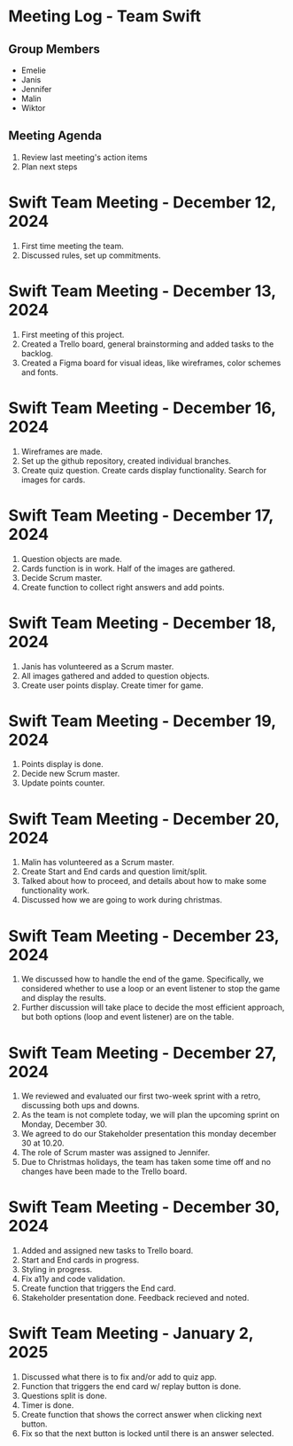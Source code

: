 # Meeting Log - Team Swift

## Group Members

- Emelie
- Janis
- Jennifer
- Malin
- Wiktor

## Meeting Agenda

1. Review last meeting's action items
2. Plan next steps

# Swift Team Meeting - December 12, 2024
1. First time meeting the team.
2. Discussed rules, set up commitments.

# Swift Team Meeting - December 13, 2024
1. First meeting of this project.
2. Created a Trello board, general brainstorming and added tasks to the backlog.
3. Created a Figma board for visual ideas, like wireframes, color schemes and fonts.

# Swift Team Meeting - December 16, 2024
1. Wireframes are made.
2. Set up the github repository, created individual branches.
2. Create quiz question. Create cards display functionality. Search for images for cards.

# Swift Team Meeting - December 17, 2024
1. Question objects are made. 
2. Cards function is in work. Half of the images are gathered.
2. Decide Scrum master.
3. Create function to collect right answers and add points.

# Swift Team Meeting - December 18, 2024
1. Janis has volunteered as a Scrum master.
2. All images gathered and added to question objects.
3. Create user points display. Create timer for game. 

# Swift Team Meeting - December 19, 2024
1. Points display is done.
2. Decide new Scrum master.
3. Update points counter.

# Swift Team Meeting - December 20, 2024
1. Malin has volunteered as a Scrum master.
2. Create Start and End cards and question limit/split.
3. Talked about how to proceed, and details about how to make some functionality work.
4. Discussed how we are going to work during christmas.

# Swift Team Meeting - December 23, 2024
1. We discussed how to handle the end of the game. Specifically, we considered whether to use a loop or an event listener to stop the game and display the results.
2. Further discussion will take place to decide the most efficient approach, but both options (loop and event listener) are on the table.

# Swift Team Meeting - December 27, 2024
1. We reviewed and evaluated our first two-week sprint with a retro, discussing both ups and downs.
2. As the team is not complete today, we will plan the upcoming sprint on Monday, December 30.
3. We agreed to do our Stakeholder presentation this monday december 30 at 10.20.
4. The role of Scrum master was assigned to Jennifer.
5. Due to Christmas holidays, the team has taken some time off and no changes have been made to the Trello board.

# Swift Team Meeting - December 30, 2024
1. Added and assigned new tasks to Trello board.
2. Start and End cards in progress.
3. Styling in progress.
4. Fix a11y and code validation.
5. Create function that triggers the End card.
6. Stakeholder presentation done. Feedback recieved and noted.

# Swift Team Meeting - January 2, 2025
1. Discussed what there is to fix and/or add to quiz app.
2. Function that triggers the end card w/ replay button is done.
3. Questions split is done.
4. Timer is done.
5. Create function that shows the correct answer when clicking next button.
6. Fix so that the next button is locked until there is an answer selected.
